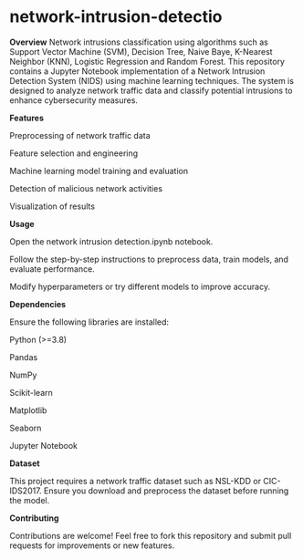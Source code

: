 # network-intrusion-detectio
**Overview**
Network intrusions classification using algorithms such as Support Vector Machine (SVM), Decision Tree, Naive Baye, K-Nearest Neighbor (KNN), Logistic Regression and Random Forest.
This repository contains a Jupyter Notebook implementation of a Network Intrusion Detection System (NIDS) using machine learning techniques. The system is designed to analyze network traffic data and classify potential intrusions to enhance cybersecurity measures.


**Features**

Preprocessing of network traffic data

Feature selection and engineering

Machine learning model training and evaluation

Detection of malicious network activities

Visualization of results

**Usage**

Open the network intrusion detection.ipynb notebook.

Follow the step-by-step instructions to preprocess data, train models, and evaluate performance.

Modify hyperparameters or try different models to improve accuracy.

**Dependencies**

Ensure the following libraries are installed:

Python (>=3.8)

Pandas

NumPy

Scikit-learn

Matplotlib

Seaborn

Jupyter Notebook

**Dataset**

This project requires a network traffic dataset such as NSL-KDD or CIC-IDS2017. Ensure you download and preprocess the dataset before running the model.

**Contributing**

Contributions are welcome! Feel free to fork this repository and submit pull requests for improvements or new features.
